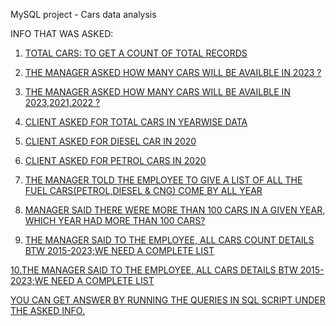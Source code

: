 MySQL project - Cars data analysis<Br>

INFO THAT WAS ASKED:<u><Br>
1. TOTAL CARS: TO GET A COUNT OF TOTAL RECORDS<Br>

2. THE MANAGER ASKED HOW MANY CARS WILL BE AVAILBLE IN 2023 ?<Br>

3. THE MANAGER ASKED HOW MANY CARS WILL BE AVAILBLE IN 2023,2021,2022 ?<Br>

4. CLIENT ASKED FOR TOTAL CARS IN YEARWISE DATA<Br>

5. CLIENT ASKED FOR DIESEL CAR IN 2020<Br>

6. CLIENT ASKED FOR PETROL CARS IN 2020<Br>

7. THE MANAGER TOLD THE EMPLOYEE TO GIVE A LIST OF ALL THE FUEL CARS(PETROL,DIESEL & CNG) COME BY ALL YEAR<Br>

8. MANAGER SAID THERE WERE MORE THAN 100 CARS IN A GIVEN YEAR, WHICH YEAR HAD MORE THAN 100 CARS?<Br>

9. THE MANAGER SAID TO THE EMPLOYEE, ALL CARS COUNT DETAILS BTW 2015-2023;WE NEED A COMPLETE LIST<Br>

10.THE MANAGER SAID TO THE EMPLOYEE, ALL CARS DETAILS BTW 2015-2023;WE NEED A COMPLETE LIST<Br>

YOU CAN GET ANSWER BY RUNNING THE QUERIES IN SQL SCRIPT UNDER THE ASKED INFO.
